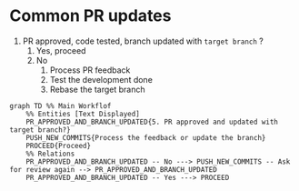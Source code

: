 # Common PR updates

1. PR approved, code tested, branch updated with `target branch` ?
   1. Yes, proceed
   2. No
      1. Process PR feedback
      2. Test the development done
      3. Rebase the target branch


```mermaid
graph TD %% Main Workflof
    %% Entities [Text Displayed]
    PR_APPROVED_AND_BRANCH_UPDATED{5. PR approved and updated with target branch?}
    PUSH_NEW_COMMITS{Process the feedback or update the branch}
    PROCEED{Proceed}
    %% Relations
    PR_APPROVED_AND_BRANCH_UPDATED -- No ---> PUSH_NEW_COMMITS -- Ask for review again --> PR_APPROVED_AND_BRANCH_UPDATED
    PR_APPROVED_AND_BRANCH_UPDATED -- Yes ---> PROCEED
```